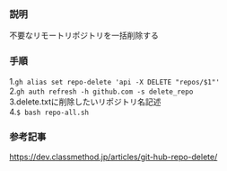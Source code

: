 ### 説明
不要なリモートリポジトリを一括削除する

### 手順
1.`gh alias set repo-delete 'api -X DELETE "repos/$1"'`  
2.`gh auth refresh -h github.com -s delete_repo`  
3.delete.txtに削除したいリポジトリ名記述  
4.`$ bash repo-all.sh`  

### 参考記事
https://dev.classmethod.jp/articles/git-hub-repo-delete/
